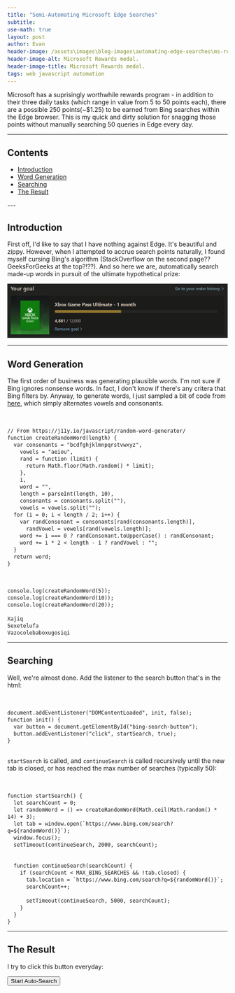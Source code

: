 ```yaml
---
title: "Semi-Automating Microsoft Edge Searches"
subtitle:
use-math: true
layout: post
author: Evan
header-image: /assets\images\blog-images\automating-edge-searches\ms-rewards.jpg
header-image-alt: Microsoft Rewards medal.
header-image-title: Microsoft Rewards medal.
tags: web javascript automation
---
```

<script src="/js/post-scripts/automating-edge-searches/search.js" type="text/javascript"></script>

<a id="continue-reading-point"></a>
Microsoft has a suprisingly worthwhile rewards program - in addition to their three daily tasks (which range in value from 5 to 50 points each), there are a possible 250 points(~$1.25) to be earned from Bing searches within the Edge browser. This is my quick and dirty solution for snagging those points without manually searching 50 queries in Edge every day.
<!--end-excerpt-->

---
## Contents

<ul class="table-of-contents">
    <li><a href="#introduction">Introduction</a></li>
    <li><a href="#word-generation">Word Generation</a></li>
    <li><a href="#searching">Searching</a></li>
    <li><a href="#the-result">The Result</a></li>


</ul>
---

## <a id="introduction"></a>Introduction

First off, I'd like to say that I have nothing against Edge. It's beautiful and zippy. However, when I attempted to accrue search points naturally, I found myself cursing Bing's algorithm (StackOverflow on the second page?? GeeksForGeeks at the top?!??). And so here we are, automatically search made-up words in pursuit of the ultimate hypothetical prize:

![The ultimate hypothetical prize.](\assets\images\blog-images\automating-edge-searches\goal.png)

---

## <a id="word-generation"></a>Word Generation

The first order of business was generating plausible words. I'm not sure if Bing ignores nonsense words. In fact, I don't know if there's any critera that Bing filters by. Anyway, to generate words, I just sampled a bit of code from [here](https://j11y.io/javascript/random-word-generator/), which simply alternates vowels and consonants.

<pre><code> 

// From https://j11y.io/javascript/random-word-generator/
function createRandomWord(length) {
  var consonants = "bcdfghjklmnpqrstvwxyz",
    vowels = "aeiou",
    rand = function (limit) {
      return Math.floor(Math.random() * limit);
    },
    i,
    word = "",
    length = parseInt(length, 10),
    consonants = consonants.split(""),
    vowels = vowels.split("");
  for (i = 0; i < length / 2; i++) {
    var randConsonant = consonants[rand(consonants.length)],
      randVowel = vowels[rand(vowels.length)];
    word += i === 0 ? randConsonant.toUpperCase() : randConsonant;
    word += i * 2 < length - 1 ? randVowel : "";
  }
  return word;
}

</code></pre>

<pre><code>
console.log(createRandomWord(5));
console.log(createRandomWord(10));
console.log(createRandomWord(20));

Xajiq
Sexetelufa
Vazocolebaboxugosiqi
</code></pre>

---


## <a id="searching"></a>Searching


Well, we're almost done. Add the listener to the search button that's in the html:

<pre><code> 

document.addEventListener("DOMContentLoaded", init, false);
function init() {
  var button = document.getElementById("bing-search-button");
  button.addEventListener("click", startSearch, true);
}

</code></pre>

`startSearch` is called, and `continueSearch` is called recursively until the new tab is closed, or has reached the max number of searches (typically 50):

<pre><code> 

function startSearch() {
  let searchCount = 0;
  let randomWord = () => createRandomWord(Math.ceil(Math.random() * 14) + 3);
  let tab = window.open(`https://www.bing.com/search?q=${randomWord()}`);
  window.focus();
  setTimeout(continueSearch, 2000, searchCount);
  

  function continueSearch(searchCount) {
    if (searchCount < MAX_BING_SEARCHES && !tab.closed) {
      tab.location = `https://www.bing.com/search?q=${randomWord()}`;
      searchCount++;

      setTimeout(continueSearch, 5000, searchCount);
    }
  }
}
</code></pre>

---

## <a id="the-result"></a>The Result

I try to click this button everyday:

<button id="bing-search-button">Start Auto-Search</button>
